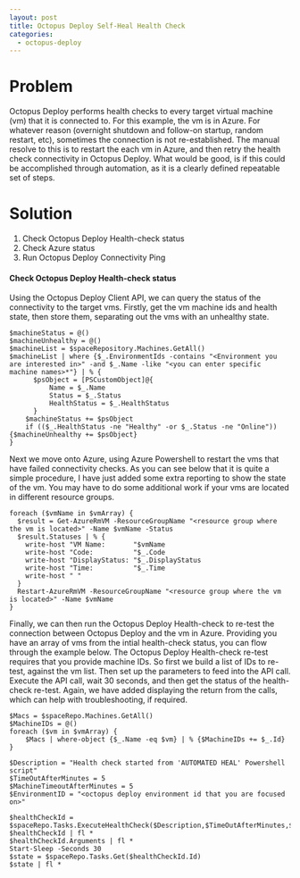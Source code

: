 ```yaml
---
layout: post
title: Octopus Deploy Self-Heal Health Check
categories:
  - octopus-deploy
---
```


# Problem

Octopus Deploy performs health checks to every target virtual machine (vm) that it is connected to. For this example, the vm is in Azure. 
For whatever reason (overnight shutdown and follow-on startup, random restart, etc), sometimes the connection is not re-established.
The manual resolve to this is to restart the each vm in Azure, and then retry the health check connectivity in Octopus Deploy.
What would be good, is if this could be accomplished through automation, as it is a clearly defined repeatable set of steps.

# Solution

1. Check Octopus Deploy Health-check status
2. Check Azure status
3. Run Octopus Deploy Connectivity Ping

#### Check Octopus Deploy Health-check status

Using the Octopus Deploy Client API, we can query the status of the connectivity to the target vms.
Firstly, get the vm machine ids and health state, then store them, separating out the vms with an unhealthy state. 

```
$machineStatus = @()
$machineUnhealthy = @()
$machineList = $spaceRepository.Machines.GetAll()
$machineList | where {$_.EnvironmentIds -contains "<Environment you are interested in>" -and $_.Name -like "<you can enter specific machine names>*"} | % {
      $psObject = [PSCustomObject]@{
          Name = $_.Name
          Status = $_.Status
          HealthStatus = $_.HealthStatus
      }
	$machineStatus += $psObject
	if (($_.HealthStatus -ne "Healthy" -or $_.Status -ne "Online")) {$machineUnhealthy += $psObject}
}
```

Next we move onto Azure, using Azure Powershell to restart the vms that have failed connectivity checks.
As you can see below that it is quite a simple procedure, I have just added some extra reporting to show the state of the vm.
You may have to do some additional work if your vms are located in different resource groups.
```
foreach ($vmName in $vmArray) {
  $result = Get-AzureRmVM -ResourceGroupName "<resource group where the vm is located>" -Name $vmName -Status
  $result.Statuses | % {
    write-host "VM Name:       "$vmName
    write-host "Code:          "$_.Code
    write-host "DisplayStatus: "$_.DisplayStatus
    write-host "Time:          "$_.Time
    write-host " "
  }
  Restart-AzureRmVM -ResourceGroupName "<resource group where the vm is located>" -Name $vmName
}
```

Finally, we can then run the Octopus Deploy Health-check to re-test the connection between Octopus Deploy and the vm in Azure.
Providing you have an array of vms from the intial health-check status, you can flow through the example below.
The Octopus Deploy Health-check re-test requires that you provide machine IDs. So first we build a list of IDs to re-test, against the vm list.
Then set up the parameters to feed into the API call. Execute the API call, wait 30 seconds, and then get the status of the health-check re-test. 
Again, we have added displaying the return from the calls, which can help with troubleshooting, if required.
```
$Macs = $spaceRepo.Machines.GetAll()
$MachineIDs = @()
foreach ($vm in $vmArray) {
	$Macs | where-object {$_.Name -eq $vm} | % {$MachineIDs += $_.Id}
}

$Description = "Health check started from 'AUTOMATED HEAL' Powershell script"
$TimeOutAfterMinutes = 5
$MachineTimeoutAfterMinutes = 5
$EnvironmentID = "<octopus deploy environment id that you are focused on>"

$healthCheckId = $spaceRepo.Tasks.ExecuteHealthCheck($Description,$TimeOutAfterMinutes,$MachineTimeoutAfterMinutes,$EnvironmentID,$MachineIDs)
$healthCheckId | fl *
$healthCheckId.Arguments | fl *
Start-Sleep -Seconds 30
$state = $spaceRepo.Tasks.Get($healthCheckId.Id)
$state | fl *
```
